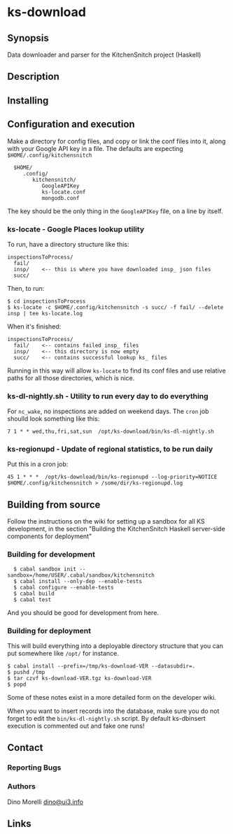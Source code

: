 # ks-download


## Synopsis

Data downloader and parser for the KitchenSnitch project (Haskell)


## Description


## Installing


## Configuration and execution

Make a directory for config files, and copy or link the conf files into
it, along with your Google API key in a file. The defaults are
expecting `$HOME/.config/kitchensnitch`

      $HOME/
         .config/
            kitchensnitch/
               GoogleAPIKey
               ks-locate.conf
               mongodb.conf

The key should be the only thing in the `GoogleAPIKey` file, on a
line by itself. 


### ks-locate - Google Places lookup utility

To run, have a directory structure like this:

    inspectionsToProcess/
      fail/
      insp/    <-- this is where you have downloaded insp_ json files
      succ/

Then, to run:

    $ cd inspectionsToProcess
    $ ks-locate -c $HOME/.config/kitchensnitch -s succ/ -f fail/ --delete insp | tee ks-locate.log

When it's finished:

    inspectionsToProcess/
      fail/    <-- contains failed insp_ files
      insp/    <-- this directory is now empty
      succ/    <-- contains successful lookup ks_ files

Running in this way will allow `ks-locate` to find its conf files
and use relative paths for all those directories, which is nice.


### ks-dl-nightly.sh - Utility to run every day to do everything

For `nc_wake`, no inspections are added on weekend days. The `cron`
job shoulld look something like this:

    7 1 * * wed,thu,fri,sat,sun  /opt/ks-download/bin/ks-dl-nightly.sh


### ks-regionupd - Update of regional statistics, to be run daily

Put this in a cron job:

    45 1 * * *  /opt/ks-download/bin/ks-regionupd --log-priority=NOTICE $HOME/.config/kitchensnitch > /some/dir/ks-regionupd.log


## Building from source

Follow the instructions on the wiki for setting up a sandbox for all KS development, in the section "Building the KitchenSnitch Haskell server-side components for deployment"


### Building for development

      $ cabal sandbox init --sandbox=/home/USER/.cabal/sandbox/kitchensnitch
      $ cabal install --only-dep --enable-tests
      $ cabal configure --enable-tests
      $ cabal build
      $ cabal test

And you should be good for development from here.


### Building for deployment

This will build everything into a deployable directory structure
that you can put somewhere like `/opt/` for instance.

    $ cabal install --prefix=/tmp/ks-download-VER --datasubdir=.
    $ pushd /tmp
    $ tar czvf ks-download-VER.tgz ks-download-VER
    $ popd

Some of these notes exist in a more detailed form on the developer wiki.

When you want to insert records into the database, make sure you do not forget to edit the `bin/ks-dl-nightly.sh` script. By default ks-dbinsert execution is commented out and fake one runs!


## Contact

### Reporting Bugs

### Authors

Dino Morelli <dino@ui3.info>


## Links
